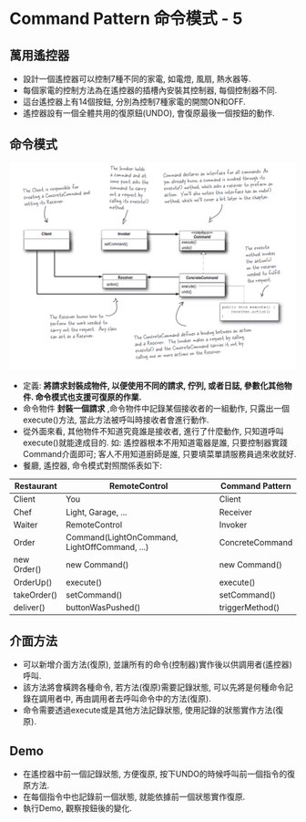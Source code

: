 # Command Pattern 命令模式 - 5

## 萬用遙控器
* 設計一個遙控器可以控制7種不同的家電, 如電燈, 風扇, 熱水器等.
* 每個家電的控制方法為在遙控器的插槽內安裝其控制器, 每個控制器不同.
* 這台遙控器上有14個按鈕, 分別為控制7種家電的開關ON和OFF.
* 遙控器設有一個全體共用的復原鈕(UNDO), 會復原最後一個按鈕的動作.

## 命令模式

![Alt text](../resource/command.png "Command Pattern Class Graph")

* 定義: __將請求封裝成物件, 以便使用不同的請求, 佇列, 或者日誌, 參數化其他物件. 命令模式也支援可復原的作業.__
* 命令物件 __封裝一個請求__ ,命令物件中記錄某個接收者的一組動作, 只露出一個execute()方法, 當此方法被呼叫時接收者會進行動作.
* 從外面來看, 其他物件不知道究竟誰是接收者, 進行了什麼動作, 只知道呼叫execute()就能達成目的. 如: 遙控器根本不用知道電器是誰, 只要控制器實踐Command介面即可; 客人不用知道廚師是誰, 只要填菜單請服務員過來收就好.
* 餐廳, 遙控器, 命令模式對照關係表如下:

Restaurant|RemoteControl|Command Pattern
--|--|--
Client|You|Client
Chef|Light, Garage, ...|Receiver
Waiter|RemoteControl|Invoker
Order|Command(LightOnCommand, LightOffCommand, ...)|ConcreteCommand
new Order()|new Command()|new Command()
OrderUp()|execute()|execute()
takeOrder()|setCommand()|setCommand()
deliver()|buttonWasPushed()|triggerMethod()

## 介面方法
* 可以新增介面方法(復原), 並讓所有的命令(控制器)實作後以供調用者(遙控器)呼叫.
* 該方法將會橫跨各種命令, 若方法(復原)需要記錄狀態, 可以先將是何種命令記錄在調用者中, 再由調用者去呼叫命令中的方法(復原).
* 命令需要透過execute或是其他方法記錄狀態, 使用記錄的狀態實作方法(復原).

## Demo
* 在遙控器中前一個記錄狀態, 方便復原, 按下UNDO的時候呼叫前一個指令的復原方法.
* 在每個指令中也記錄前一個狀態, 就能依據前一個狀態實作復原.
* 執行Demo, 觀察按鈕後的變化.
